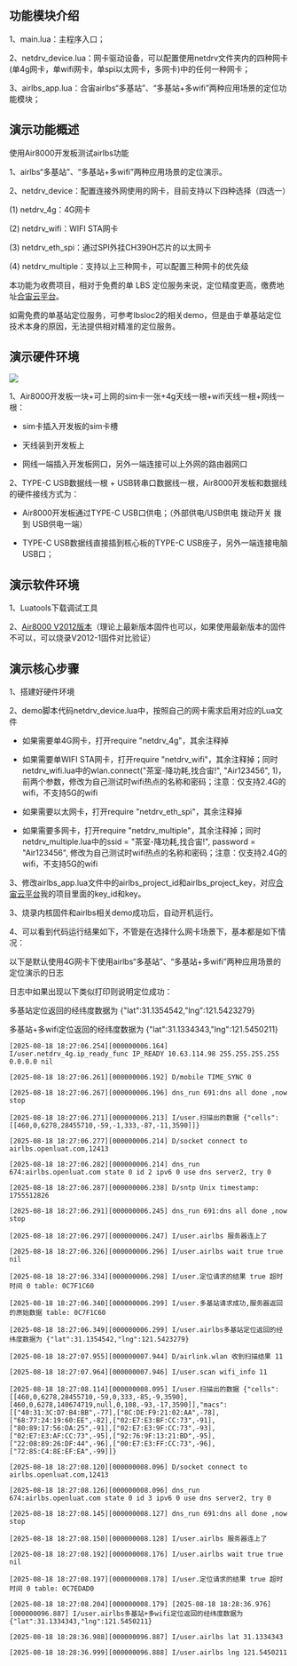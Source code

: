 ## 功能模块介绍

1、main.lua：主程序入口；

2、netdrv_device.lua：网卡驱动设备，可以配置使用netdrv文件夹内的四种网卡(单4g网卡，单wifi网卡，单spi以太网卡，多网卡)中的任何一种网卡；

3、airlbs_app.lua：合宙airlbs“多基站”、“多基站+多wifi”两种应用场景的定位功能模块； 

## 演示功能概述

使用Air8000开发板测试airlbs功能

1、airlbs“多基站”、“多基站+多wifi”两种应用场景的定位演示。

2、netdrv_device：配置连接外网使用的网卡，目前支持以下四种选择（四选一）

(1) netdrv_4g：4G网卡

(2) netdrv_wifi：WIFI STA网卡

(3) netdrv_eth_spi：通过SPI外挂CH390H芯片的以太网卡

(4) netdrv_multiple：支持以上三种网卡，可以配置三种网卡的优先级

本功能为收费项目，相对于免费的单 LBS 定位服务来说，定位精度更高，缴费地址[合宙云平台](https://iot.openluat.com/finance/order)。

如需免费的单基站定位服务，可参考lbsloc2的相关demo，但是由于单基站定位技术本身的原因，无法提供相对精准的定位服务。

## 演示硬件环境

![](https://docs.openluat.com/air8000/luatos/app/image/netdrv_multi.jpg)

1、Air8000开发板一块+可上网的sim卡一张+4g天线一根+wifi天线一根+网线一根：

* sim卡插入开发板的sim卡槽

* 天线装到开发板上

* 网线一端插入开发板网口，另外一端连接可以上外网的路由器网口

2、TYPE-C USB数据线一根 + USB转串口数据线一根，Air8000开发板和数据线的硬件接线方式为：

* Air8000开发板通过TYPE-C USB口供电；（外部供电/USB供电 拨动开关 拨到 USB供电一端）

* TYPE-C USB数据线直接插到核心板的TYPE-C USB座子，另外一端连接电脑USB口；

## 演示软件环境

1、Luatools下载调试工具

2、[Air8000 V2012版本](https://gitee.com/openLuat/LuatOS/tree/master/module/Air8000/core)（理论上最新版本固件也可以，如果使用最新版本的固件不可以，可以烧录V2012-1固件对比验证）

## 演示核心步骤

1、搭建好硬件环境

2、demo脚本代码netdrv_device.lua中，按照自己的网卡需求启用对应的Lua文件

- 如果需要单4G网卡，打开require "netdrv_4g"，其余注释掉

- 如果需要单WIFI STA网卡，打开require "netdrv_wifi"，其余注释掉；同时netdrv_wifi.lua中的wlan.connect("茶室-降功耗,找合宙!", "Air123456", 1)，前两个参数，修改为自己测试时wifi热点的名称和密码；注意：仅支持2.4G的wifi，不支持5G的wifi

- 如果需要以太网卡，打开require "netdrv_eth_spi"，其余注释掉

- 如果需要多网卡，打开require "netdrv_multiple"，其余注释掉；同时netdrv_multiple.lua中的ssid = "茶室-降功耗,找合宙!", password = "Air123456", 修改为自己测试时wifi热点的名称和密码；注意：仅支持2.4G的wifi，不支持5G的wifi

3、修改airlbs_app.lua文件中的airlbs_project_id和airlbs_project_key，对应[合宙云平台](https://iot.openluat.com/lbs/project-list)我的项目里面的key_id和key。

3、烧录内核固件和airlbs相关demo成功后，自动开机运行。

4、可以看到代码运行结果如下，不管是在选择什么网卡场景下，基本都是如下情况：

以下是默认使用4G网卡下使用airlbs“多基站”、“多基站+多wifi”两种应用场景的定位演示的日志

日志中如果出现以下类似打印则说明定位成功：

多基站定位返回的经纬度数据为 {"lat":31.1354542,"lng":121.5423279}

多基站+多wifi定位返回的经纬度数据为 {"lat":31.1334343,"lng":121.5450211}

```
[2025-08-18 18:27:06.254][000000006.164] I/user.netdrv_4g.ip_ready_func IP_READY 10.63.114.98 255.255.255.255 0.0.0.0 nil

[2025-08-18 18:27:06.261][000000006.192] D/mobile TIME_SYNC 0

[2025-08-18 18:27:06.267][000000006.196] dns_run 691:dns all done ,now stop

[2025-08-18 18:27:06.271][000000006.213] I/user.扫描出的数据 {"cells":[[460,0,6278,28455710,-59,-1,333,-87,-11,3590]]}

[2025-08-18 18:27:06.277][000000006.214] D/socket connect to airlbs.openluat.com,12413

[2025-08-18 18:27:06.282][000000006.214] dns_run 674:airlbs.openluat.com state 0 id 2 ipv6 0 use dns server2, try 0

[2025-08-18 18:27:06.287][000000006.238] D/sntp Unix timestamp: 1755512826

[2025-08-18 18:27:06.291][000000006.245] dns_run 691:dns all done ,now stop

[2025-08-18 18:27:06.297][000000006.247] I/user.airlbs 服务器连上了

[2025-08-18 18:27:06.326][000000006.296] I/user.airlbs wait true true nil

[2025-08-18 18:27:06.334][000000006.298] I/user.定位请求的结果 true 超时时间 0 table: 0C7F1C60

[2025-08-18 18:27:06.340][000000006.299] I/user.多基站请求成功,服务器返回的原始数据 table: 0C7F1C60

[2025-08-18 18:27:06.349][000000006.299] I/user.airlbs多基站定位返回的经纬度数据为 {"lat":31.1354542,"lng":121.5423279}

[2025-08-18 18:27:07.955][000000007.944] D/airlink.wlan 收到扫描结果 11

[2025-08-18 18:27:07.964][000000007.946] I/user.scan wifi_info 11

[2025-08-18 18:27:08.114][000000008.095] I/user.扫描出的数据 {"cells":[[460,0,6278,28455710,-59,0,333,-85,-9,3590],[460,0,6278,140674719,null,0,108,-93,-17,3590]],"macs":[["40:31:3C:D7:B4:BB",-77],["8C:DE:F9:21:02:AA",-78],["68:77:24:19:60:EE",-82],["02:E7:E3:BF:CC:73",-91],["80:89:17:56:DA:25",-91],["02:E7:E3:9F:CC:73",-93],["02:E7:E3:AF:CC:73",-95],["92:76:9F:13:21:BD",-95],["22:08:89:26:DF:44",-96],["00:E7:E3:FF:CC:73",-96],["72:85:C4:8E:EF:EA",-99]]}

[2025-08-18 18:27:08.120][000000008.096] D/socket connect to airlbs.openluat.com,12413

[2025-08-18 18:27:08.126][000000008.096] dns_run 674:airlbs.openluat.com state 0 id 3 ipv6 0 use dns server2, try 0

[2025-08-18 18:27:08.145][000000008.127] dns_run 691:dns all done ,now stop

[2025-08-18 18:27:08.150][000000008.128] I/user.airlbs 服务器连上了

[2025-08-18 18:27:08.192][000000008.176] I/user.airlbs wait true true nil

[2025-08-18 18:27:08.197][000000008.178] I/user.定位请求的结果 true 超时时间 0 table: 0C7EDAD0

[2025-08-18 18:27:08.204][000000008.179] [2025-08-18 18:28:36.976][000000096.887] I/user.airlbs多基站+多wifi定位返回的经纬度数据为 {"lat":31.1334343,"lng":121.5450211}

[2025-08-18 18:28:36.988][000000096.887] I/user.airlbs lat 31.1334343

[2025-08-18 18:28:36.999][000000096.888] I/user.airlbs lng 121.5450211


```







